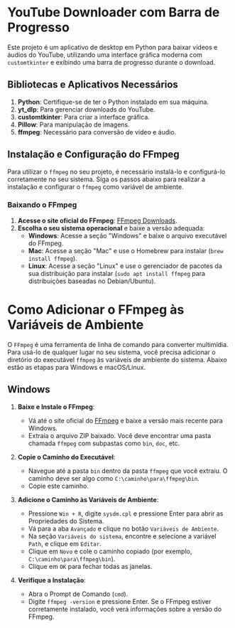 # YouTube Downloader com Barra de Progresso

Este projeto é um aplicativo de desktop em Python para baixar vídeos e áudios do YouTube, utilizando uma interface gráfica moderna com `customtkinter` e exibindo uma barra de progresso durante o download.

## Bibliotecas e Aplicativos Necessários

1. **Python**: Certifique-se de ter o Python instalado em sua máquina.
2. **yt_dlp**: Para gerenciar downloads do YouTube.
3. **customtkinter**: Para criar a interface gráfica.
4. **Pillow**: Para manipulação de imagens.
5. **ffmpeg**: Necessário para conversão de vídeo e áudio.

## Instalação e Configuração do FFmpeg

Para utilizar o `ffmpeg` no seu projeto, é necessário instalá-lo e configurá-lo corretamente no seu sistema. Siga os passos abaixo para realizar a instalação e configurar o `ffmpeg` como variável de ambiente.

### Baixando o FFmpeg

1. **Acesse o site oficial do FFmpeg**: [FFmpeg Downloads](https://ffmpeg.org/download.html).
2. **Escolha o seu sistema operacional** e baixe a versão adequada:
   - **Windows**: Acesse a seção "Windows" e baixe o arquivo executável do FFmpeg.
   - **Mac**: Acesse a seção "Mac" e use o Homebrew para instalar (`brew install ffmpeg`).
   - **Linux**: Acesse a seção "Linux" e use o gerenciador de pacotes da sua distribuição para instalar (`sudo apt install ffmpeg` para distribuições baseadas no Debian/Ubuntu).

# Como Adicionar o FFmpeg às Variáveis de Ambiente

O `FFmpeg` é uma ferramenta de linha de comando para converter multimídia. Para usá-lo de qualquer lugar no seu sistema, você precisa adicionar o diretório do executável `ffmpeg` às variáveis de ambiente do sistema. Abaixo estão as etapas para Windows e macOS/Linux.

## Windows

1. **Baixe e Instale o FFmpeg**:
   - Vá até o site oficial do [FFmpeg](https://ffmpeg.org/download.html) e baixe a versão mais recente para Windows.
   - Extraia o arquivo ZIP baixado. Você deve encontrar uma pasta chamada `ffmpeg` com subpastas como `bin`, `doc`, etc.

2. **Copie o Caminho do Executável**:
   - Navegue até a pasta `bin` dentro da pasta `ffmpeg` que você extraiu. O caminho deve ser algo como `C:\caminho\para\ffmpeg\bin`.
   - Copie este caminho.

3. **Adicione o Caminho às Variáveis de Ambiente**:
   - Pressione `Win + R`, digite `sysdm.cpl` e pressione Enter para abrir as Propriedades do Sistema.
   - Vá para a aba `Avançado` e clique no botão `Variáveis de Ambiente`.
   - Na seção `Variáveis do sistema`, encontre e selecione a variável `Path`, e clique em `Editar`.
   - Clique em `Novo` e cole o caminho copiado (por exemplo, `C:\caminho\para\ffmpeg\bin`).
   - Clique em `OK` para fechar todas as janelas.

4. **Verifique a Instalação**:
   - Abra o Prompt de Comando (`cmd`).
   - Digite `ffmpeg -version` e pressione Enter. Se o FFmpeg estiver corretamente instalado, você verá informações sobre a versão do FFmpeg.
